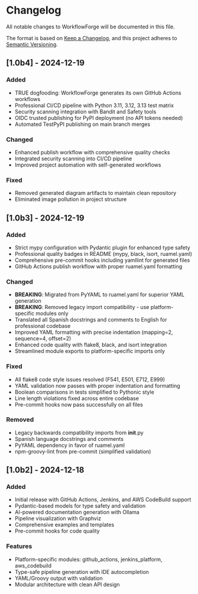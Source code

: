 # Changelog

All notable changes to WorkflowForge will be documented in this file.

The format is based on [Keep a Changelog](https://keepachangelog.com/en/1.0.0/),
and this project adheres to [Semantic Versioning](https://semver.org/spec/v2.0.0.html).

## [1.0b4] - 2024-12-19

### Added
- TRUE dogfooding: WorkflowForge generates its own GitHub Actions workflows
- Professional CI/CD pipeline with Python 3.11, 3.12, 3.13 test matrix
- Security scanning integration with Bandit and Safety tools
- OIDC trusted publishing for PyPI deployment (no API tokens needed)
- Automated TestPyPI publishing on main branch merges

### Changed
- Enhanced publish workflow with comprehensive quality checks
- Integrated security scanning into CI/CD pipeline
- Improved project automation with self-generated workflows

### Fixed
- Removed generated diagram artifacts to maintain clean repository
- Eliminated image pollution in project structure

## [1.0b3] - 2024-12-19

### Added
- Strict mypy configuration with Pydantic plugin for enhanced type safety
- Professional quality badges in README (mypy, black, isort, ruamel.yaml)
- Comprehensive pre-commit hooks including yamllint for generated files
- GitHub Actions publish workflow with proper ruamel.yaml formatting

### Changed
- **BREAKING**: Migrated from PyYAML to ruamel.yaml for superior YAML generation
- **BREAKING**: Removed legacy import compatibility - use platform-specific modules only
- Translated all Spanish docstrings and comments to English for professional codebase
- Improved YAML formatting with precise indentation (mapping=2, sequence=4, offset=2)
- Enhanced code quality with flake8, black, and isort integration
- Streamlined module exports to platform-specific imports only

### Fixed
- All flake8 code style issues resolved (F541, E501, E712, E999)
- YAML validation now passes with proper indentation and formatting
- Boolean comparisons in tests simplified to Pythonic style
- Line length violations fixed across entire codebase
- Pre-commit hooks now pass successfully on all files

### Removed
- Legacy backwards compatibility imports from __init__.py
- Spanish language docstrings and comments
- PyYAML dependency in favor of ruamel.yaml
- npm-groovy-lint from pre-commit (simplified validation)

## [1.0b2] - 2024-12-18

### Added
- Initial release with GitHub Actions, Jenkins, and AWS CodeBuild support
- Pydantic-based models for type safety and validation
- AI-powered documentation generation with Ollama
- Pipeline visualization with Graphviz
- Comprehensive examples and templates
- Pre-commit hooks for code quality

### Features
- Platform-specific modules: github_actions, jenkins_platform, aws_codebuild
- Type-safe pipeline generation with IDE autocompletion
- YAML/Groovy output with validation
- Modular architecture with clean API design
